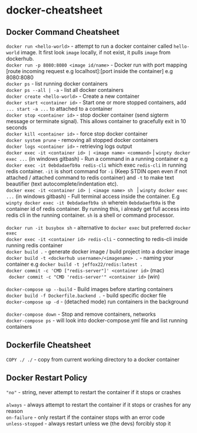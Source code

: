 # docker-cheatsheet

## Docker Command Cheatsheet
`docker run <hello-world>` - attempt to run a docker container called `hello-world` image. It first look `image` locally, if not exist, it pulls `image` from dockerhub.
<br/>
`docker run -p 8080:8080 <image id/name>` - Docker run with port mapping [route incoming request e.g localhost]:[port inside the container] e.g 8080:8080
<br/>
`docker ps` - list running docker containers
<br/>
`docker ps --all | -a` - list all docker containers
<br/>
`docker create <hello-world>` - Create a new container
<br/>
`docker start <container id>` - Start one or more stopped containers, add `... start -a ...` to attached to a container
<br/>
`docker stop <container id>` - stop docker container (send sigterm message or terminate signal). This allows container to gracefully exit in 10 seconds
<br/>
`docker kill <container id>` - force stop docker container
<br/>
`docker system prune` - removing all stopped docker containers
<br/>
`docker logs <container id>` - retrieving logs output
<br/>
`docker exec -it <container id> | <image name> <command>` | `winpty docker exec ...` (in windows gitbash) - Run a command in a running container e.g `docker exec -it 0ebdadaefb9a redis-cli` which exec `redis-cli` in running redis container. `-it` is short command for `-i` (Keep STDIN open even if not attached / attached command to redis container) and `-t` to make text beautifier (text autocomplete/indentation etc).
<br/>
`docker exec -it <container id> | <image name> sh ` | `winpty docker exec ...` (in windows gitbash) - Full terminal access inside the container. E.g `winpty docker exec -it 0ebdadaefb9a sh` wherein `0ebdadaefb9a` is the container id of redis container. By running this, i already get full access into redis cli in the running container. `sh` is a shell or command processor.
<br/>
<br/>
`docker run -it busybox sh` - alternative to `docker exec` but preferred `docker exec`
<br/>
`docker exec -it <container id> redis-cli` - connecting to redis-cli inside running redis container
<br/>
`docker build .` - generate docker image / build project into a docker image
<br />
`docker build -t <dockerhub username>/<imagename> .` - naming your container e.g `docker build -t jeffox22/redis:latest .`
<br/>
`docker commit -c 'CMD ["redis-server"]' <container id>` (mac)
<br/>
` docker commit -c "CMD 'redis-server'" <container id>` (win)
<br/>  
`docker-compose up --build` - Build images before starting containers
<br/>
`docker build -f Dockerfile.backend .` - build specific docker file
<br/>
`docker-compose up -d` - (detached mode) run containers in the background
<br/>  
`docker-compose down` - Stop and remove containers, networks
<br/>
`docker-compose ps` - will look into docker-compose.yml file and list running containers 

## Dockerfile Cheatsheet
`COPY ./ ./` - copy from current working directory to a docker container
<br/>

## Docker Restart Policy
`"no"` - string, never attempt to restart the container if it stops or crashes
<br/>  
`always` - always attempt to restart the container if it stops or crashes for any reason
<br/>
`on-failure` - only restart if the container stops with an error code
<br/>
`unless-stopped` - always restart unless we (the devs) forcibly stop it
